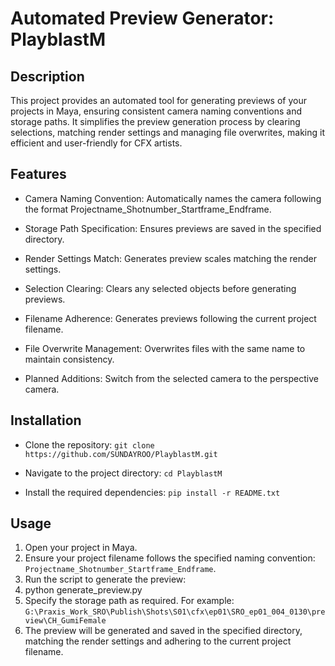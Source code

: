 # Automated Preview Generator: PlayblastM

## Description

This project provides an automated tool for generating previews of your projects in Maya,
ensuring consistent camera naming conventions and storage paths. 
It simplifies the preview generation process by clearing selections,
matching render settings and managing file overwrites, making it efficient and user-friendly for CFX artists.

## Features
- Camera Naming Convention: Automatically names the camera following the format Projectname_Shotnumber_Startframe_Endframe.

- Storage Path Specification: Ensures previews are saved in the specified directory.

- Render Settings Match: Generates preview scales matching the render settings.

- Selection Clearing: Clears any selected objects before generating previews.

- Filename Adherence: Generates previews following the current project filename.

- File Overwrite Management: Overwrites files with the same name to maintain consistency.

- Planned Additions: Switch from the selected camera to the perspective camera.

## Installation
- Clone the repository:
`git clone https://github.com/SUNDAYROO/PlayblastM.git`

- Navigate to the project directory:
`cd PlayblastM`

- Install the required dependencies:
`pip install -r README.txt`

## Usage
1. Open your project in Maya.
2. Ensure your project filename follows the specified naming convention: `Projectname_Shotnumber_Startframe_Endframe`.
3. Run the script to generate the preview:
4. python generate_preview.py
5. Specify the storage path as required. For example:
`G:\Praxis_Work_SRO\Publish\Shots\S01\cfx\ep01\SRO_ep01_004_0130\preview\CH_GumiFemale`
6. The preview will be generated and saved in the specified directory, matching the render settings and adhering to the current project filename.

